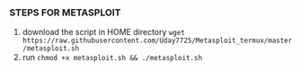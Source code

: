 ### STEPS FOR METASPLOIT
1. download the script in HOME directory `wget https://raw.githubusercontent.com/Uday7725/Metasploit_termux/master/metasploit.sh`
2. run `chmod +x metasploit.sh && ./metasploit.sh`

